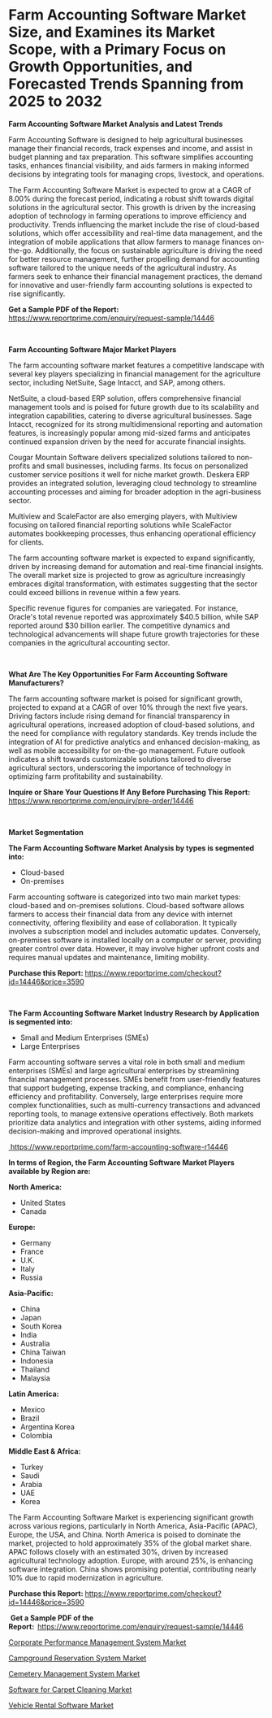 <p><h1>Farm Accounting Software Market Size, and Examines its Market Scope, with a Primary Focus on Growth Opportunities, and Forecasted Trends Spanning from 2025 to 2032</h1></p><p><strong>Farm Accounting Software Market Analysis and Latest Trends</strong></p>
<p><p>Farm Accounting Software is designed to help agricultural businesses manage their financial records, track expenses and income, and assist in budget planning and tax preparation. This software simplifies accounting tasks, enhances financial visibility, and aids farmers in making informed decisions by integrating tools for managing crops, livestock, and operations.</p><p>The Farm Accounting Software Market is expected to grow at a CAGR of 8.00% during the forecast period, indicating a robust shift towards digital solutions in the agricultural sector. This growth is driven by the increasing adoption of technology in farming operations to improve efficiency and productivity. Trends influencing the market include the rise of cloud-based solutions, which offer accessibility and real-time data management, and the integration of mobile applications that allow farmers to manage finances on-the-go. Additionally, the focus on sustainable agriculture is driving the need for better resource management, further propelling demand for accounting software tailored to the unique needs of the agricultural industry. As farmers seek to enhance their financial management practices, the demand for innovative and user-friendly farm accounting solutions is expected to rise significantly.</p></p>
<p><strong>Get a Sample PDF of the Report:&nbsp;</strong> <a href="https://www.reportprime.com/enquiry/request-sample/14446?utm_campaign=1991&utm_medium=2&utm_source=Github&utm_content=ia&utm_term=20032025&utm_id=farm-accounting-software">https://www.reportprime.com/enquiry/request-sample/14446</a></p>
<p>&nbsp;</p>
<p><strong>Farm Accounting Software Major Market Players</strong></p>
<p><p>The farm accounting software market features a competitive landscape with several key players specializing in financial management for the agriculture sector, including NetSuite, Sage Intacct, and SAP, among others. </p><p>NetSuite, a cloud-based ERP solution, offers comprehensive financial management tools and is poised for future growth due to its scalability and integration capabilities, catering to diverse agricultural businesses. Sage Intacct, recognized for its strong multidimensional reporting and automation features, is increasingly popular among mid-sized farms and anticipates continued expansion driven by the need for accurate financial insights.</p><p>Cougar Mountain Software delivers specialized solutions tailored to non-profits and small businesses, including farms. Its focus on personalized customer service positions it well for niche market growth. Deskera ERP provides an integrated solution, leveraging cloud technology to streamline accounting processes and aiming for broader adoption in the agri-business sector.</p><p>Multiview and ScaleFactor are also emerging players, with Multiview focusing on tailored financial reporting solutions while ScaleFactor automates bookkeeping processes, thus enhancing operational efficiency for clients.</p><p>The farm accounting software market is expected to expand significantly, driven by increasing demand for automation and real-time financial insights. The overall market size is projected to grow as agriculture increasingly embraces digital transformation, with estimates suggesting that the sector could exceed billions in revenue within a few years.</p><p>Specific revenue figures for companies are variegated. For instance, Oracle's total revenue reported was approximately $40.5 billion, while SAP reported around $30 billion earlier. The competitive dynamics and technological advancements will shape future growth trajectories for these companies in the agricultural accounting sector.</p></p>
<p>&nbsp;</p>
<p><strong>What Are The Key Opportunities For Farm Accounting Software Manufacturers?</strong></p>
<p><p>The farm accounting software market is poised for significant growth, projected to expand at a CAGR of over 10% through the next five years. Driving factors include rising demand for financial transparency in agricultural operations, increased adoption of cloud-based solutions, and the need for compliance with regulatory standards. Key trends include the integration of AI for predictive analytics and enhanced decision-making, as well as mobile accessibility for on-the-go management. Future outlook indicates a shift towards customizable solutions tailored to diverse agricultural sectors, underscoring the importance of technology in optimizing farm profitability and sustainability.</p></p>
<p><strong>Inquire or Share Your Questions If Any Before Purchasing This Report:</strong> <a href="https://www.reportprime.com/enquiry/pre-order/14446?utm_campaign=1991&utm_medium=2&utm_source=Github&utm_content=ia&utm_term=20032025&utm_id=farm-accounting-software">https://www.reportprime.com/enquiry/pre-order/14446</a></p>
<p>&nbsp;</p>
<p><strong>Market Segmentation</strong></p>
<p><strong>The Farm Accounting Software Market Analysis by types is segmented into:</strong></p>
<p><ul><li>Cloud-based</li><li>On-premises</li></ul></p>
<p><p>Farm accounting software is categorized into two main market types: cloud-based and on-premises solutions. Cloud-based software allows farmers to access their financial data from any device with internet connectivity, offering flexibility and ease of collaboration. It typically involves a subscription model and includes automatic updates. Conversely, on-premises software is installed locally on a computer or server, providing greater control over data. However, it may involve higher upfront costs and requires manual updates and maintenance, limiting mobility.</p></p>
<p><strong>Purchase this Report:&nbsp;</strong><a href="https://www.reportprime.com/checkout?id=14446&price=3590&utm_campaign=1991&utm_medium=2&utm_source=Github&utm_content=ia&utm_term=20032025&utm_id=farm-accounting-software">https://www.reportprime.com/checkout?id=14446&price=3590</a></p>
<p>&nbsp;</p>
<p><strong>The Farm Accounting Software Market Industry Research by Application is segmented into:</strong></p>
<p><ul><li>Small and Medium Enterprises (SMEs)</li><li>Large Enterprises</li></ul></p>
<p><p>Farm accounting software serves a vital role in both small and medium enterprises (SMEs) and large agricultural enterprises by streamlining financial management processes. SMEs benefit from user-friendly features that support budgeting, expense tracking, and compliance, enhancing efficiency and profitability. Conversely, large enterprises require more complex functionalities, such as multi-currency transactions and advanced reporting tools, to manage extensive operations effectively. Both markets prioritize data analytics and integration with other systems, aiding informed decision-making and improved operational insights.</p></p>
<p><a href="https://www.reportprime.com/farm-accounting-software-r14446?utm_campaign=1991&utm_medium=2&utm_source=Github&utm_content=ia&utm_term=20032025&utm_id=farm-accounting-software">&nbsp;https://www.reportprime.com/farm-accounting-software-r14446</a></p>
<p><strong>In terms of Region, the Farm Accounting Software Market Players available by Region are:</strong></p>
<p>
    <p> <strong> North America: </strong>
        <ul>
            <li>United States</li>
            <li>Canada</li>
        </ul>
        </p> 
    <p> <strong> Europe: </strong>
        <ul>
            <li>Germany</li>
            <li>France</li>
            <li>U.K.</li>
            <li>Italy</li>
            <li>Russia</li>
        </ul>
        </p> 
    <p> <strong> Asia-Pacific: </strong>
        <ul>
            <li>China</li>
            <li>Japan</li>
            <li>South Korea</li>
            <li>India</li>
            <li>Australia</li>
            <li>China Taiwan</li>
            <li>Indonesia</li>
            <li>Thailand</li>
            <li>Malaysia</li>
        </ul>
        </p> 
    <p> <strong> Latin America: </strong>
        <ul>
            <li>Mexico</li>
            <li>Brazil</li>
            <li>Argentina Korea</li>
            <li>Colombia</li>
        </ul>
        </p> 
    <p> <strong> Middle East & Africa: </strong>
        <ul>
            <li>Turkey</li>
            <li>Saudi</li>
            <li>Arabia</li>
            <li>UAE</li>
            <li>Korea</li>
        </ul>
    </p>
    </p>
<p><p>The Farm Accounting Software Market is experiencing significant growth across various regions, particularly in North America, Asia-Pacific (APAC), Europe, the USA, and China. North America is poised to dominate the market, projected to hold approximately 35% of the global market share. APAC follows closely with an estimated 30%, driven by increased agricultural technology adoption. Europe, with around 25%, is enhancing software integration. China shows promising potential, contributing nearly 10% due to rapid modernization in agriculture.</p></p>
<p><strong>Purchase this Report: </strong><a href="https://www.reportprime.com/checkout?id=14446&price=3590&utm_campaign=1991&utm_medium=2&utm_source=Github&utm_content=ia&utm_term=20032025&utm_id=farm-accounting-software">https://www.reportprime.com/checkout?id=14446&price=3590</a></p>
<p>&nbsp;<strong>Get a Sample PDF of the Report:&nbsp;&nbsp;</strong><a href="https://www.reportprime.com/enquiry/request-sample/14446?utm_campaign=1991&utm_medium=2&utm_source=Github&utm_content=ia&utm_term=20032025&utm_id=farm-accounting-software">https://www.reportprime.com/enquiry/request-sample/14446</a></p>
<p><strong></strong></p>
<p><p><a href="https://github.com/alawnhvicay/Market-Research-Report-List-1/blob/main/corporate-performance-management-system-market.md?utm_campaign=1991&utm_medium=2&utm_source=Github&utm_content=ia&utm_term=20032025&utm_id=farm-accounting-software">Corporate Performance Management System Market</a></p><p><a href="https://github.com/wraggfomath/Market-Research-Report-List-1/blob/main/campground-reservation-system-market.md?utm_campaign=1991&utm_medium=2&utm_source=Github&utm_content=ia&utm_term=20032025&utm_id=farm-accounting-software">Campground Reservation System Market</a></p><p><a href="https://github.com/ranewknaller/Market-Research-Report-List-1/blob/main/cemetery-management-system-market.md?utm_campaign=1991&utm_medium=2&utm_source=Github&utm_content=ia&utm_term=20032025&utm_id=farm-accounting-software">Cemetery Management System Market</a></p><p><a href="https://github.com/gfellcincot4/Market-Research-Report-List-1/blob/main/software-for-carpet-cleaning-market.md?utm_campaign=1991&utm_medium=2&utm_source=Github&utm_content=ia&utm_term=20032025&utm_id=farm-accounting-software">Software for Carpet Cleaning Market</a></p><p><a href="https://github.com/countpapajwp/Market-Research-Report-List-1/blob/main/vehicle-rental-software-market.md?utm_campaign=1991&utm_medium=2&utm_source=Github&utm_content=ia&utm_term=20032025&utm_id=farm-accounting-software">Vehicle Rental Software Market</a></p></p>